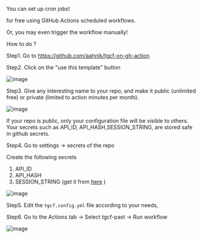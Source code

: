 You can set up cron jobs!

for free using GitHub Actions scheduled workflows.

Or, you may even trigger the workflow manually!

How to do ?

Step1. Go to https://github.com/aahnik/tgcf-on-gh-action

Step2. Click on the "use this template" button

![image](https://user-images.githubusercontent.com/66209958/117601342-b880d500-b16b-11eb-91a2-2f1bf1ccec6a.png)

Step3. Give any interesting name to your repo, and make it public (unlimited free) or private (limited to action minutes per month).

![image](https://user-images.githubusercontent.com/66209958/117601415-f251db80-b16b-11eb-85ca-24ebc28ec3f5.png)

If your repo is public, only your configuration file will be visible to others. Your secrets such as API_ID, API_HASH,SESSION_STRING, are stored safe in github secrets.

Step4. Go to settings -> secrets of the repo

Create the following secrets

1. API_ID
2. API_HASH
3. SESSION_STRING (get it from [here](https://github.com/aahnik/tgcf/wiki/Login-with-a-bot-or-user-account#generate-session-string) )

![image](https://user-images.githubusercontent.com/66209958/117601591-62f8f800-b16c-11eb-8b9f-a45d69afca2c.png)

Step5. Edit the `tgcf.config.yml` file according to your needs,


Step6. Go to the Actions tab -> Select tgcf-past -> Run workflow

![image](https://user-images.githubusercontent.com/66209958/117601708-a0f61c00-b16c-11eb-9f2b-c525b24a4064.png)